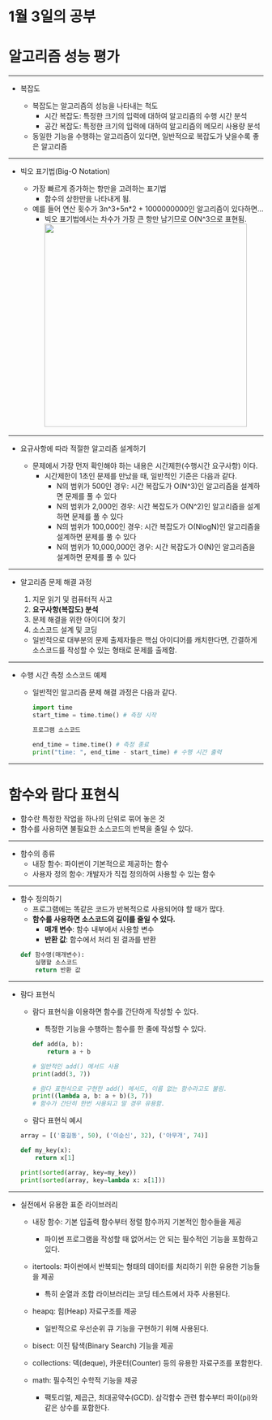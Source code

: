 # 1월 3일의 공부

# 알고리즘 성능 평가

---

- 복잡도

  - 복잡도는 알고리즘의 성능을 나타내는 척도
    - 시간 복잡도: 특정한 크기의 입력에 대하여 알고리즘의 수행 시간 분석
    - 공간 복잡도: 특정한 크기의 입력에 대하여 알고리즘의 메모리 사용량 분석
  - 동일한 기능을 수행하는 알고리즘이 있다면, 일반적으로 복잡도가 낮을수록 좋은 알고리즘

---

- 빅오 표기법(Big-O Notation)

  - 가장 빠르게 증가하는 항만을 고려하는 표기법
    - 함수의 상한만을 나타내게 됨.
  - 예를 들어 연산 횟수가 3n^3+5n\*2 + 1000000000인 알고리즘이 있다하면...
    - 빅오 표기법에서는 차수가 가장 큰 항만 남기므로 O(N^3으로 표현됨.
      <img src="img/스크린샷 2022-01-03 오전 9.28.14.png" width="400px">

---

- 요규사항에 따라 적절한 알고리즘 설계하기

  - 문제에서 가장 먼저 확인해야 하는 내용은 시간제한(수행시간 요구사항) 이다.
    - 시간제한이 1초인 문제를 만났을 때, 일반적인 기준은 다음과 같다.
      - N의 범위가 500인 경우: 시간 복잡도가 O(N^3)인 알고리즘을 설계하면 문제를 풀 수 있다
      - N의 범위가 2,000인 경우: 시간 복잡도가 O(N^2)인 알고리즘을 설계하면 문제를 풀 수 있다
      - N의 범위가 100,000인 경우: 시간 복잡도가 O(NlogN)인 알고리즘을 설계하면 문제를 풀 수 있다
      - N의 범위가 10,000,000인 경우: 시간 복잡도가 O(N)인 알고리즘을 설계하면 문제를 풀 수 있다

---

- 알고리즘 문제 해결 과정

  1. 지문 읽기 및 컴퓨터적 사고
  2. **요구사항(복잡도) 분석**
  3. 문제 해결을 위한 아이디어 찾기
  4. 소스코드 설계 및 코딩

  - 일반적으로 대부분의 문제 출제자들은 핵심 아이디어를 캐치한다면, 간결하게 소스코드를 작성할 수 있는 형태로 문제를 출제함.

---

- 수행 시간 측정 소스코드 예제

  - 일반적인 알고리즘 문제 해결 과정은 다음과 같다.

    ```python
    import time
    start_time = time.time() # 측정 시작

    프로그램 소스코드

    end_time = time.time() # 측정 종료
    print("time: ", end_time - start_time) # 수행 시간 출력
    ```

---

# 함수와 람다 표현식

- 함수란 특정한 작업을 하나의 단위로 묶어 놓은 것
- 함수를 사용하면 불필요한 소스코드의 반복을 줄일 수 있다.

---

- 함수의 종류
  - 내장 함수: 파이썬이 기본적으로 제공하는 함수
  - 사용자 정의 함수: 개발자가 직접 정의하여 사용할 수 있는 함수

---

- 함수 정의하기
  - 프로그램에는 똑같은 코드가 반복적으로 사용되어야 할 때가 많다.
  - **함수를 사용하면 소스코드의 길이를 줄일 수 있다.**
    - **매개 변수**: 함수 내부에서 사용할 변수
    - **반환 값**: 함수에서 처리 된 결과를 반환
  ```python
  def 함수명(매개변수):
      실행할 소스코드
      return 반환 값
  ```

---

- 람다 표현식

  - 람다 표현식을 이용하면 함수를 간단하게 작성할 수 있다.

    - 특정한 기능을 수행하는 함수를 한 줄에 작성할 수 있다.

    ```python
    def add(a, b):
        return a + b

    # 일반적인 add() 메서드 사용
    print(add(3, 7))

    # 람다 표현식으로 구현한 add() 메서드, 이름 없는 함수라고도 불림.
    print((lambda a, b: a + b)(3, 7))
    # 함수가 간단히 한번 사용되고 말 경우 유용함.
    ```

  - 람다 표현식 예시

  ```python
  array = [('홍길동', 50), ('이순신', 32), ('아무개', 74)]

  def my_key(x):
      return x[1]

  print(sorted(array, key=my_key))
  print(sorted(array, key=lambda x: x[1]))
  ```

---

- 실전에서 유용한 표준 라이브러리

  - 내장 함수: 기본 입출력 함수부터 정렬 함수까지 기본적인 함수들을 제공

    - 파이썬 프로그램을 작성할 때 없어서는 안 되는 필수적인 기능을 포함하고 있다.

  - itertools: 파이썬에서 반복되는 형태의 데이터를 처리하기 위한 유용한 기능들을 제공

    - 특히 순열과 조합 라이브러리는 코딩 테스트에서 자주 사용된다.

  - heapq: 힘(Heap) 자료구조를 제공

    - 일반적으로 우선순위 큐 기능을 구현하기 위해 사용된다.

  - bisect: 이진 탐색(Binary Search) 기능을 제공

  - collections: 덱(deque), 카운터(Counter) 등의 유용한 자료구조를 포함한다.

  - math: 필수적인 수학적 기능을 제공
    - 팩토리얼, 제곱근, 최대공약수(GCD). 삼각함수 관련 함수부터 파이(pi)와 같은 상수를 포함한다.
